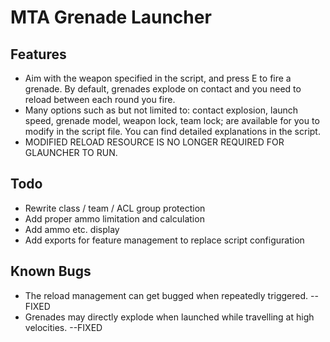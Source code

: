 MTA Grenade Launcher
=============
Features
--------
* Aim with the weapon specified in the script, and press E to fire a grenade. By default, grenades explode on contact and you need to reload between each round you fire.
* Many options such as but not limited to: contact explosion, launch speed, grenade model, weapon lock, team lock; are available for you to modify in the script file. You can find detailed explanations in the script.
* MODIFIED RELOAD RESOURCE IS NO LONGER REQUIRED FOR GLAUNCHER TO RUN.

Todo
--------
* Rewrite class / team / ACL group protection
* Add proper ammo limitation and calculation
* Add ammo etc. display
* Add exports for feature management to replace script configuration

Known Bugs
--------
* The reload management can get bugged when repeatedly triggered. --FIXED
* Grenades may directly explode when launched while travelling at high velocities. --FIXED

